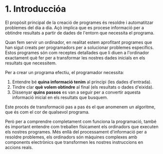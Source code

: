 # 1. Introduccióa

El propòsit principal de la creació de programes és resoldre i automatitzar problemes del dia a dia. Açò implica que es procese informació per a obtindre resultats a partir de dades de l'entorn que necessita el programa.

Quan fem servir un ordinador, en realitat estem aprofitant programes que han sigut creats per programadors per a solucionar problemes específics. Estos programes són com receptes detallades que li diuen a l'ordinador exactament què fer per a transformar les nostres dades inicials en els resultats que necessitem.

Per a crear un programa efectiu, el programador necessita:

1. Entendre bé **quina informació tenim** al principi (les dades d'entrada).
2. Tindre clar **què volem obtindre** al final (els resultats o dades d'eixida).
3. Dissenyar **quins passos** es van a seguir per a convertir aquesta informació inicial en els resultats que busquem.

Este procés de transformació pas a pas és el que anomenem un algoritme, que és com el cor de qualsevol programa.

Però per a comprendre completament com funciona la programació, també és important entendre com treballen físicament els ordinadors que executen els nostres programes. Més enllà del processament d'informació per a resoldre problemes, els ordinadors són màquines complexes amb components electrònics que transformen les nostres instruccions en accions reals.
